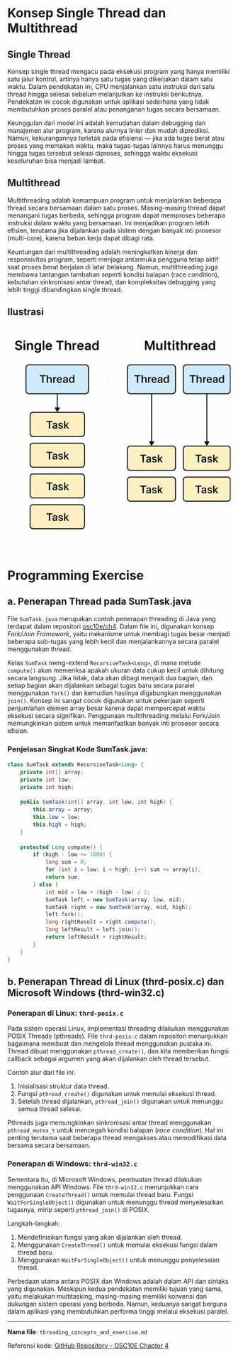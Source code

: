 # Konsep Single Thread dan Multithread

## Single Thread
Konsep single thread mengacu pada eksekusi program yang hanya memiliki satu jalur kontrol, artinya hanya satu tugas yang dikerjakan dalam satu waktu. Dalam pendekatan ini, CPU menjalankan satu instruksi dari satu thread hingga selesai sebelum melanjutkan ke instruksi berikutnya. Pendekatan ini cocok digunakan untuk aplikasi sederhana yang tidak membutuhkan proses paralel atau penanganan tugas secara bersamaan.

Keunggulan dari model ini adalah kemudahan dalam debugging dan manajemen alur program, karena alurnya linier dan mudah diprediksi. Namun, kekurangannya terletak pada efisiensi — jika ada tugas berat atau proses yang memakan waktu, maka tugas-tugas lainnya harus menunggu hingga tugas tersebut selesai diproses, sehingga waktu eksekusi keseluruhan bisa menjadi lambat.


## Multithread
Multithreading adalah kemampuan program untuk menjalankan beberapa thread secara bersamaan dalam satu proses. Masing-masing thread dapat menangani tugas berbeda, sehingga program dapat memproses beberapa instruksi dalam waktu yang bersamaan. Ini menjadikan program lebih efisien, terutama jika dijalankan pada sistem dengan banyak inti prosesor (multi-core), karena beban kerja dapat dibagi rata.

Keuntungan dari multithreading adalah meningkatkan kinerja dan responsivitas program, seperti menjaga antarmuka pengguna tetap aktif saat proses berat berjalan di latar belakang. Namun, multithreading juga membawa tantangan tambahan seperti kondisi balapan (race condition), kebutuhan sinkronisasi antar thread, dan kompleksitas debugging yang lebih tinggi dibandingkan single thread.

## Ilustrasi
![image url](https://github.com/Msthfaa/SisOp_2025/blob/main/thread.png)

# Programming Exercise

## a. Penerapan Thread pada SumTask.java
File `SumTask.java` merupakan contoh penerapan threading di Java yang terdapat dalam repositori [osc10e/ch4](https://github.com/ferryastika/osc10e/tree/master/ch4). Dalam file ini, digunakan konsep *Fork/Join Framework*, yaitu mekanisme untuk membagi tugas besar menjadi beberapa sub-tugas yang lebih kecil dan menjalankannya secara paralel menggunakan thread.

Kelas `SumTask` meng-extend `RecursiveTask<Long>`, di mana metode `compute()` akan memeriksa apakah ukuran data cukup kecil untuk dihitung secara langsung. Jika tidak, data akan dibagi menjadi dua bagian, dan setiap bagian akan dijalankan sebagai tugas baru secara paralel menggunakan `fork()` dan kemudian hasilnya digabungkan menggunakan `join()`. Konsep ini sangat cocok digunakan untuk pekerjaan seperti penjumlahan elemen array besar karena dapat mempercepat waktu eksekusi secara signifikan. Penggunaan multithreading melalui Fork/Join memungkinkan sistem untuk memanfaatkan banyak inti prosesor secara efisien.

### Penjelasan Singkat Kode SumTask.java:
```java
class SumTask extends RecursiveTask<Long> {
    private int[] array;
    private int low;
    private int high;
    
    public SumTask(int[] array, int low, int high) {
        this.array = array;
        this.low = low;
        this.high = high;
    }

    protected Long compute() {
        if (high - low <= 1000) {
            long sum = 0;
            for (int i = low; i < high; i++) sum += array[i];
            return sum;
        } else {
            int mid = low + (high - low) / 2;
            SumTask left = new SumTask(array, low, mid);
            SumTask right = new SumTask(array, mid, high);
            left.fork();
            long rightResult = right.compute();
            long leftResult = left.join();
            return leftResult + rightResult;
        }
    }
}
```

## b. Penerapan Thread di Linux (thrd-posix.c) dan Microsoft Windows (thrd-win32.c)

### Penerapan di Linux: `thrd-posix.c`
Pada sistem operasi Linux, implementasi threading dilakukan menggunakan POSIX Threads (pthreads). File `thrd-posix.c` dalam repositori menunjukkan bagaimana membuat dan mengelola thread menggunakan pustaka ini. Thread dibuat menggunakan `pthread_create()`, dan kita memberikan fungsi callback sebagai argumen yang akan dijalankan oleh thread tersebut.

Contoh alur dari file ini:
1. Inisialisasi struktur data thread.
2. Fungsi `pthread_create()` digunakan untuk memulai eksekusi thread.
3. Setelah thread dijalankan, `pthread_join()` digunakan untuk menunggu semua thread selesai.

Pthreads juga memungkinkan sinkronisasi antar thread menggunakan `pthread_mutex_t` untuk mencegah kondisi balapan (*race condition*). Hal ini penting terutama saat beberapa thread mengakses atau memodifikasi data bersama secara bersamaan.

### Penerapan di Windows: `thrd-win32.c`
Sementara itu, di Microsoft Windows, pembuatan thread dilakukan menggunakan API Windows. File `thrd-win32.c` menunjukkan cara penggunaan `CreateThread()` untuk memulai thread baru. Fungsi `WaitForSingleObject()` digunakan untuk menunggu thread menyelesaikan tugasnya, mirip seperti `pthread_join()` di POSIX.

Langkah-langkah:
1. Mendefinisikan fungsi yang akan dijalankan oleh thread.
2. Menggunakan `CreateThread()` untuk memulai eksekusi fungsi dalam thread baru.
3. Menggunakan `WaitForSingleObject()` untuk menunggu penyelesaian thread.

Perbedaan utama antara POSIX dan Windows adalah dalam API dan sintaks yang digunakan. Meskipun kedua pendekatan memiliki tujuan yang sama, yaitu melakukan multitasking, masing-masing memiliki konvensi dan dukungan sistem operasi yang berbeda. Namun, keduanya sangat berguna dalam aplikasi yang membutuhkan performa tinggi melalui eksekusi paralel.

---

**Nama file**: `threading_concepts_and_exercise.md`

Referensi kode: [GitHub Repository - OSC10E Chapter 4](https://github.com/ferryastika/osc10e/tree/master/ch4)

